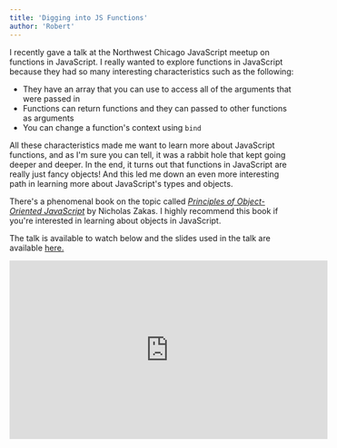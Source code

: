 ```yaml
---
title: 'Digging into JS Functions'
author: 'Robert'
---
```


I recently gave a talk at the Northwest Chicago JavaScript meetup on functions in JavaScript. I really wanted to explore functions in JavaScript because they had so many interesting characteristics such as the following:

* They have an array that you can use to access all of the arguments that were passed in
* Functions can return functions and they can passed to other functions as arguments
* You can change a function's context using `bind`

All these characteristics made me want to learn more about JavaScript functions, and as I'm sure you can tell, it was a rabbit hole that kept going deeper and deeper. In the end, it turns out that functions in JavaScript are really just fancy objects! And this led me down an even more interesting path in learning more about JavaScript's types and objects.

There's a phenomenal book on the topic called <a href="https://nostarch.com/oojs"><em>Principles of Object-Oriented JavaScript</em></a> by Nicholas Zakas. I highly recommend this book if you're interested in learning about objects in JavaScript.

The talk is available to watch below and the slides used in the talk are available <a href="https://github.com/rstefanic/digging-into-js-functions">here.</a>

<iframe width="560" height="315" src="https://www.youtube.com/embed/H2ccw3FKXzc" frameborder="0" allow="accelerometer; autoplay; encrypted-media; gyroscope; picture-in-picture" allowfullscreen></iframe>